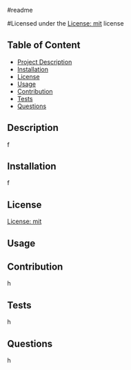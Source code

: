 
#readme

#Licensed under the [License: mit](https://choosealicense.com/licenses/mit/) license
        
## Table of Content
- [Project Description](#Description)
- [Installation](#Installation)
- [License](#License)
- [Usage](#Usage)
- [Contribution](#Contribution)
- [Tests](#Tests)
- [Questions](#Questions)

## Description
f

## Installation
f
        
## License
[License: mit](https://choosealicense.com/licenses/mit/)

## Usage


## Contribution
h

## Tests
h

## Questions
h


